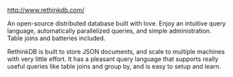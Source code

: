 http://www.rethinkdb.com/

An open-source distributed database built with love.
Enjoy an intuitive query language, automatically parallelized queries, and simple administration.
Table joins and batteries included.

RethinkDB is built to store JSON documents, and scale to multiple machines with very little effort. It has a pleasant query language that supports really useful queries like table joins and group by, and is easy to setup and learn.
